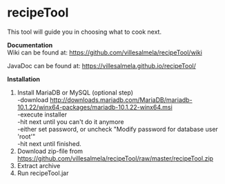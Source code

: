 # recipeTool
This tool will guide you in choosing what to cook next.

<b>Documentation</b><br>
Wiki can be found at:
https://github.com/villesalmela/recipeTool/wiki

JavaDoc can be found at:
https://villesalmela.github.io/recipeTool/

<b>Installation</b>
1. Install MariaDB or MySQL (optional step)<br>
	-download http://downloads.mariadb.com/MariaDB/mariadb-10.1.22/winx64-packages/mariadb-10.1.22-winx64.msi<br>
	-execute installer<br>
	-hit next until you can't do it anymore<br>
	-either set password, or uncheck "Modify password for database user 'root'"<br>
	-hit next until finished.<br>
2. Download zip-file from https://github.com/villesalmela/recipeTool/raw/master/recipeTool.zip
3. Extract archive
4. Run recipeTool.jar

